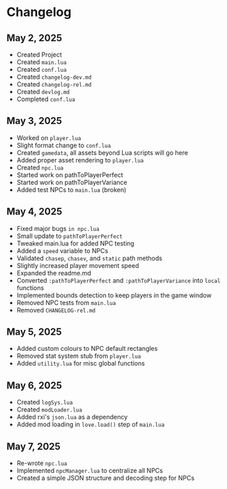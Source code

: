 # Changelog

## May 2, 2025

- Created Project
- Created `main.lua`
- Created `conf.lua`
- Created `changelog-dev.md`
- Created `changelog-rel.md`
- Created `devlog.md`
- Completed `conf.lua`

## May 3, 2025

- Worked on `player.lua`
- Slight format change to `conf.lua`
- Created `gamedata`, all assets beyond Lua scripts will go here
- Added proper asset rendering to `player.lua`
- Created `npc.lua`
- Started work on pathToPlayerPerfect
- Started work on pathToPlayerVariance
- Added test NPCs to `main.lua` (broken)

## May 4, 2025

- Fixed major bugs `in npc.lua`
- Small update to `pathToPlayerPerfect`
- Tweaked main.lua for added NPC testing
- Added a `speed` variable to NPCs
- Validated `chasep`, `chasev`, and `static` path methods
- Slightly increased player movement speed
- Expanded the readme.md
- Converted `:pathToPlayerPerfect` and `:pathToPlayerVariance` into `local` functions
- Implemented bounds detection to keep players in the game window
- Removed NPC tests from `main.lua`
- Removed `CHANGELOG-rel.md`

## May 5, 2025

- Added custom colours to NPC default rectangles
- Removed stat system stub from `player.lua`
- Added `utility.lua` for misc global functions

## May 6, 2025

- Created `logSys.lua`
- Created `modLoader.lua`
- Added rxi's `json.lua` as a dependency
- Added mod loading in `love.load()` step of `main.lua`

## May 7, 2025

- Re-wrote `npc.lua`
- Implemented `npcManager.lua` to centralize all NPCs
- Created a simple JSON structure and decoding step for NPCs